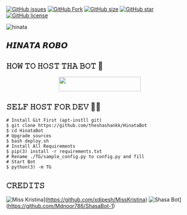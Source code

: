 [![GitHub issues](https://img.shields.io/github/issues/theshashankk/HinataBot?logo=telethon&style=flat-square)](https://github.com/theshashankk/HinataBot/issues)
[![GitHub Fork](https://img.shields.io/github/issues/theshashankk/HinataBot?logo=telethon&style=flat-square)](https://github.com/theshashankk/HinataBot/fork)
[![GitHub size](https://img.shields.io/github/issues/theshashankk/HinataBot?logo=telethon&style=flat-square)](https://github.com/theshashankk/HinataBot/size)
[![GitHub star](https://img.shields.io/github/issues/theshashankk/HinataBot?logo=telethon&style=flat-square)](https://github.com/theshashankk/HinataBot/stars)
[![GitHub license](https://img.shields.io/github/license/theshashankk/HinataBot)](https://github.com/theshashankk/HinataBot/blob/main/LICENSE)

![hinata](https://telegra.ph/file/8b3f98a96b83601ed9331.jpg)

## 𝙃𝙄𝙉𝘼𝙏𝘼 𝙍𝙊𝘽𝙊

## 𝙷𝙾𝚆 𝚃𝙾 𝙷𝙾𝚂𝚃 𝚃𝙷𝙰 𝙱𝙾𝚃 🤖

<p align="center"><a href="https://heroku.com/deploy?template=https://github.com/theshashankk/HinataBot"> <img src="https://img.shields.io/badge/Deploy%20To%20Heroku-Red?style=for-the-badge&logo=heroku" width="220" height="38.45"/></a></p>

## 𝚂𝙴𝙻𝙵 𝙷𝙾𝚂𝚃 𝙵𝙾𝚁 𝙳𝙴𝚅 👨‍💻

```
# Install Git First (apt-instll git)
$ git clone https://github.com/theshashankk/HinataBot
$ cd HinataBot
# Upgrade sources
$ bash deploy.sh
# Install All Requirements 
$ pip(3) install -r requirements.txt
# Rename ./TG/sample_config.py to config.py and fill
# Start Bot 
$ python(3) -m TG
```

## 𝙲𝚁𝙴𝙳𝙸𝚃𝚂 

![Miss Kristina](https://img.shields.io/badge/Miss%20Kristina-black?style=for-the-badge&logo=github)](https://github.com/xdipesh/MissKristina)
![Shasa Bot](https://img.shields.io/badge/Shasa%20Bot-black?style=for-the-badge&logo=github)](https://github.com/Mdnoor786/ShasaBot-1)
